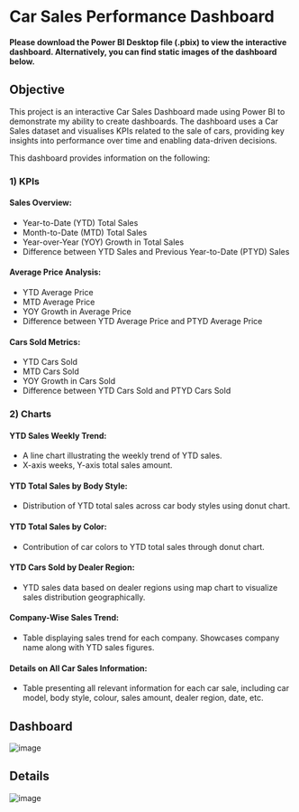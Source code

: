 # Car Sales Performance Dashboard

#### Please download the Power BI Desktop file (.pbix) to view the interactive dashboard. Alternatively, you can find static images of the dashboard below.

## Objective
This project is an interactive Car Sales Dashboard made using Power BI to demonstrate my ability to create dashboards. The dashboard uses a Car Sales dataset and visualises KPIs related to the sale of cars, providing key insights into performance over time and enabling data-driven decisions.  

This dashboard provides information on the following:

### 1) KPIs

#### Sales Overview:
- Year-to-Date (YTD) Total Sales
- Month-to-Date (MTD) Total Sales
- Year-over-Year (YOY) Growth in Total Sales
- Difference between YTD Sales and Previous Year-to-Date (PTYD) Sales

#### Average Price Analysis:
- YTD Average Price
- MTD Average Price
- YOY Growth in Average Price
- Difference between YTD Average Price and PTYD Average Price

#### Cars Sold Metrics:
- YTD Cars Sold
- MTD Cars Sold
- YOY Growth in Cars Sold
- Difference between YTD Cars Sold and PTYD Cars Sold

### 2) Charts 

#### YTD Sales Weekly Trend: 
- A line chart illustrating the weekly trend of YTD sales. 
- X-axis weeks, Y-axis total sales amount.

#### YTD Total Sales by Body Style: 
- Distribution of YTD total sales across car body styles using donut chart.

#### YTD Total Sales by Color: 
- Contribution of car colors to YTD total sales through donut chart.

#### YTD Cars Sold by Dealer Region: 
- YTD sales data based on dealer regions using map chart to visualize sales distribution geographically.

#### Company-Wise Sales Trend: 
- Table displaying sales trend for each company. Showcases company name along with YTD sales figures. 

#### Details on All Car Sales Information: 
- Table presenting all relevant information for each car sale, including car model, body style, colour, sales amount, dealer region, date, etc.

## Dashboard
![image](https://github.com/user-attachments/assets/fc494391-3e37-4298-875a-ac2afe9b6a1c)
## Details
![image](https://github.com/user-attachments/assets/8c4037c0-8809-4a30-9285-dbb2663b80c5)

